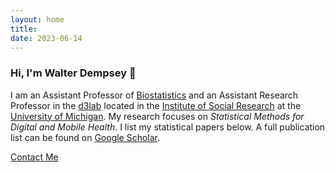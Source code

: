 ```yaml
---
layout: home
title: 
date: 2023-06-14 
---
```

### Hi, I'm Walter Dempsey 👋
I am an Assistant Professor of [Biostatistics](https://sph.umich.edu/biostat/) and an Assistant Research Professor in the [d3lab](http://d3lab-isr.com/) located in the [Institute of Social Research](https://isr.umich.edu/) at the [University of Michigan](https://umich.edu/). My research focuses on *Statistical Methods for Digital and Mobile Health*. I list my statistical papers below. A full publication list can be found on [Google Scholar](https://scholar.google.com/citations?user=TJ5P970AAAAJ&hl=en).

<a href="/contact.html" class="highlighted">Contact Me</a>